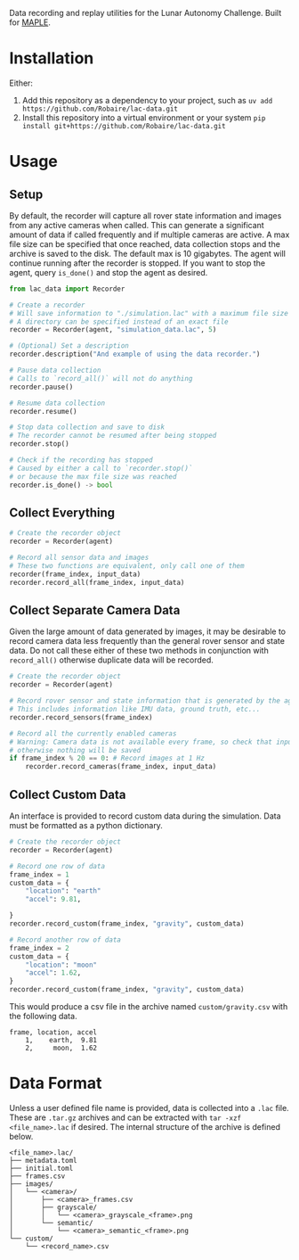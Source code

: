 Data recording and replay utilities for the Lunar Autonomy Challenge.
Built for [MAPLE](https://github.com/Robaire/MAPLE).

# Installation
Either:
1. Add this repository as a dependency to your project, such as `uv add https://github.com/Robaire/lac-data.git`
2. Install this repository into a virtual environment or your system `pip install git+https://github.com/Robaire/lac-data.git`

# Usage
## Setup
By default, the recorder will capture all rover state information and images from any active cameras when called.
This can generate a significant amount of data if called frequently and if multiple cameras are active.
A max file size can be specified that once reached, data collection stops and the archive is saved to the disk.
The default max is 10 gigabytes.
The agent will continue running after the recorder is stopped.
If you want to stop the agent, query `is_done()` and stop the agent as desired.

```python
from lac_data import Recorder

# Create a recorder 
# Will save information to "./simulation.lac" with a maximum file size of 5 GB
# A directory can be specified instead of an exact file
recorder = Recorder(agent, "simulation_data.lac", 5)

# (Optional) Set a description
recorder.description("And example of using the data recorder.")

# Pause data collection
# Calls to `record_all()` will not do anything
recorder.pause()

# Resume data collection
recorder.resume()

# Stop data collection and save to disk
# The recorder cannot be resumed after being stopped
recorder.stop()

# Check if the recording has stopped
# Caused by either a call to `recorder.stop()`
# or because the max file size was reached
recorder.is_done() -> bool
```

## Collect Everything

```python
# Create the recorder object
recorder = Recorder(agent)

# Record all sensor data and images
# These two functions are equivalent, only call one of them
recorder(frame_index, input_data)
recorder.record_all(frame_index, input_data)
```

## Collect Separate Camera Data
Given the large amount of data generated by images, it may be desirable to record camera data less frequently than the general rover sensor and state data.
Do not call these either of these two methods in conjunction with `record_all()` otherwise duplicate data will be recorded.

```python
# Create the recorder object
recorder = Recorder(agent)

# Record rover sensor and state information that is generated by the agent
# This includes information like IMU data, ground truth, etc...
recorder.record_sensors(frame_index)

# Record all the currently enabled cameras
# Warning: Camera data is not available every frame, so check that input_data is not empty, 
# otherwise nothing will be saved
if frame_index % 20 == 0: # Record images at 1 Hz
    recorder.record_cameras(frame_index, input_data)
```

## Collect Custom Data
An interface is provided to record custom data during the simulation.
Data must be formatted as a python dictionary.

```python
# Create the recorder object
recorder = Recorder(agent)

# Record one row of data
frame_index = 1
custom_data = {
    "location": "earth"
    "accel": 9.81, 

}
recorder.record_custom(frame_index, "gravity", custom_data)

# Record another row of data
frame_index = 2
custom_data = {
    "location": "moon"
    "accel": 1.62, 
}
recorder.record_custom(frame_index, "gravity", custom_data)
```

This would produce a csv file in the archive named `custom/gravity.csv` with the following data.
```text
frame, location, accel
    1,    earth,  9.81
    2,     moon,  1.62
```

# Data Format
Unless a user defined file name is provided, data is collected into a `.lac` file.
These are `.tar.gz` archives and can be extracted with `tar -xzf <file_name>.lac` if desired.
The internal structure of the archive is defined below.

```text
<file_name>.lac/
├── metadata.toml 
├── initial.toml 
├── frames.csv 
├── images/ 
│   └── <camera>/ 
│       ├── <camera>_frames.csv 
│       ├── grayscale/ 
│       │   └── <camera>_grayscale_<frame>.png 
│       └── semantic/ 
│           └── <camera>_semantic_<frame>.png 
└── custom/ 
    └── <record_name>.csv
```